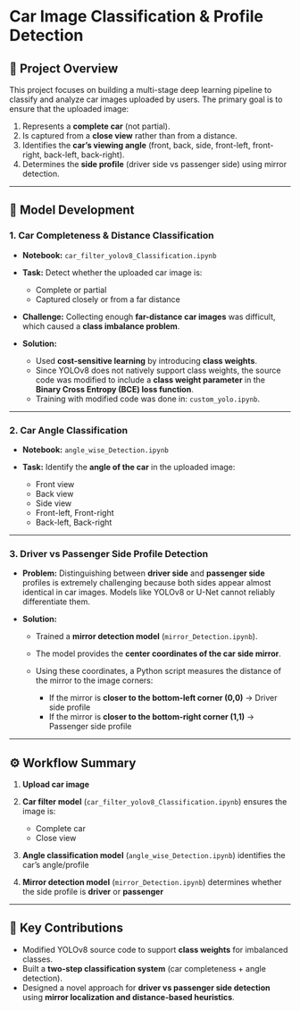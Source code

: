 # Car Image Classification & Profile Detection

## 📌 Project Overview

This project focuses on building a multi-stage deep learning pipeline to classify and analyze car images uploaded by users. The primary goal is to ensure that the uploaded image:

1. Represents a **complete car** (not partial).
2. Is captured from a **close view** rather than from a distance.
3. Identifies the **car’s viewing angle** (front, back, side, front-left, front-right, back-left, back-right).
4. Determines the **side profile** (driver side vs passenger side) using mirror detection.

---

## 🧠 Model Development

### 1. **Car Completeness & Distance Classification**

* **Notebook:** `car_filter_yolov8_Classification.ipynb`

* **Task:** Detect whether the uploaded car image is:

  * Complete or partial
  * Captured closely or from a far distance

* **Challenge:**
  Collecting enough **far-distance car images** was difficult, which caused a **class imbalance problem**.

* **Solution:**

  * Used **cost-sensitive learning** by introducing **class weights**.
  * Since YOLOv8 does not natively support class weights, the source code was modified to include a **class weight parameter** in the **Binary Cross Entropy (BCE) loss function**.
  * Training with modified code was done in: `custom_yolo.ipynb`.

---

### 2. **Car Angle Classification**

* **Notebook:** `angle_wise_Detection.ipynb`
* **Task:** Identify the **angle of the car** in the uploaded image:

  * Front view
  * Back view
  * Side view
  * Front-left, Front-right
  * Back-left, Back-right

---

### 3. **Driver vs Passenger Side Profile Detection**

* **Problem:**
  Distinguishing between **driver side** and **passenger side** profiles is extremely challenging because both sides appear almost identical in car images. Models like YOLOv8 or U-Net cannot reliably differentiate them.

* **Solution:**

  * Trained a **mirror detection model** (`mirror_Detection.ipynb`).
  * The model provides the **center coordinates of the car side mirror**.
  * Using these coordinates, a Python script measures the distance of the mirror to the image corners:

    * If the mirror is **closer to the bottom-left corner (0,0)** → Driver side profile
    * If the mirror is **closer to the bottom-right corner (1,1)** → Passenger side profile

---

## ⚙️ Workflow Summary

1. **Upload car image**
2. **Car filter model** (`car_filter_yolov8_Classification.ipynb`) ensures the image is:

   * Complete car
   * Close view
3. **Angle classification model** (`angle_wise_Detection.ipynb`) identifies the car’s angle/profile
4. **Mirror detection model** (`mirror_Detection.ipynb`) determines whether the side profile is **driver** or **passenger**

---

## 🚀 Key Contributions

* Modified YOLOv8 source code to support **class weights** for imbalanced classes.
* Built a **two-step classification system** (car completeness + angle detection).
* Designed a novel approach for **driver vs passenger side detection** using **mirror localization and distance-based heuristics**.


